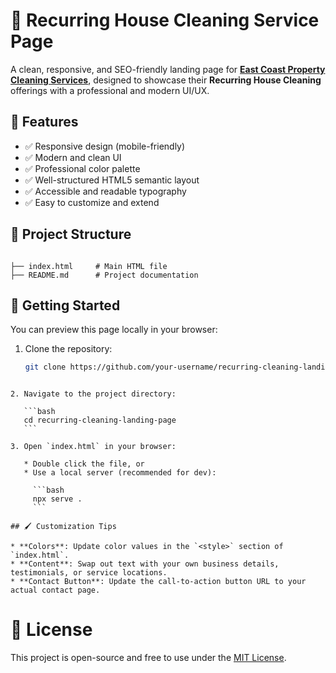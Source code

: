 # 🧼 Recurring House Cleaning Service Page

A clean, responsive, and SEO-friendly landing page for **<a href="https://eastcoastpropertyservicesllc.com/recurring-house-cleaning">East Coast Property Cleaning Services</a>**, designed to showcase their **Recurring House Cleaning** offerings with a professional and modern UI/UX.

## 🌟 Features

- ✅ Responsive design (mobile-friendly)
- ✅ Modern and clean UI
- ✅ Professional color palette
- ✅ Well-structured HTML5 semantic layout
- ✅ Accessible and readable typography
- ✅ Easy to customize and extend

## 📁 Project Structure

```

├── index.html     # Main HTML file
├── README.md      # Project documentation

````

## 🚀 Getting Started

You can preview this page locally in your browser:

1. Clone the repository:
   ```bash
   git clone https://github.com/your-username/recurring-cleaning-landing-page.git
````

2. Navigate to the project directory:

   ```bash
   cd recurring-cleaning-landing-page
   ```

3. Open `index.html` in your browser:

   * Double click the file, or
   * Use a local server (recommended for dev):

     ```bash
     npx serve .
     ```

## 🖌️ Customization Tips

* **Colors**: Update color values in the `<style>` section of `index.html`.
* **Content**: Swap out text with your own business details, testimonials, or service locations.
* **Contact Button**: Update the call-to-action button URL to your actual contact page.

````

# 📄 License

This project is open-source and free to use under the [MIT License](LICENSE).




